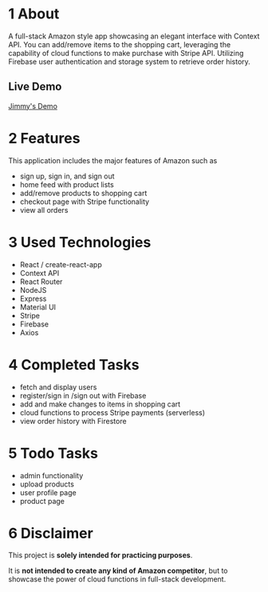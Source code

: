 # 1 About

A full-stack Amazon style app showcasing an elegant interface with Context API. You can add/remove items to the shopping cart, leveraging the capability of cloud functions to make purchase with Stripe API. Utilizing Firebase user authentication and storage system to retrieve order history.

## Live Demo

[Jimmy's Demo](https://clone-d5d57.web.app)

# 2 Features

This application includes the major features of Amazon such as

- sign up, sign in, and sign out
- home feed with product lists
- add/remove products to shopping cart
- checkout page with Stripe functionality
- view all orders

# 3 Used Technologies

- React / create-react-app
- Context API
- React Router
- NodeJS
- Express
- Material UI
- Stripe
- Firebase
- Axios

# 4 Completed Tasks

- fetch and display users
- register/sign in /sign out with Firebase
- add and make changes to items in shopping cart
- cloud functions to process Stripe payments (serverless)
- view order history with Firestore

# 5 Todo Tasks

- admin functionality
- upload products
- user profile page
- product page

# 6 Disclaimer

This project is **solely intended for practicing purposes**.

It is **not intended to create any kind of Amazon competitor**, but to showcase the power of cloud functions in full-stack development.
